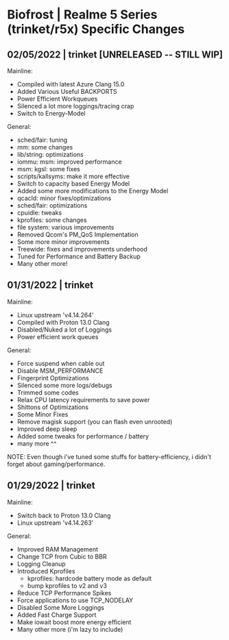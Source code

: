 # Biofrost | Realme 5 Series (trinket/r5x) Specific Changes
##  02/05/2022 | trinket [UNRELEASED -- STILL WIP]
Mainline:
- Compiled with latest Azure Clang 15.0
- Added Various Useful BACKPORTS
- Power Efficient Workqueues
- Silenced a lot more loggings/tracing crap
- Switch to Energy-Model

General:
- sched/fair: tuning
- mm: some changes
- lib/string: optimizations
- iommu: msm: improved performance
- msm: kgsl: some fixes
- scripts/kallsyms: make it more effective
- Switch to capacity based Energy Model
- Added some more modifications to the Energy Model
- qcacld: minor fixes/optimizations
- sched/fair: optimizations
- cpuidle: tweaks
- kprofiles: some changes
- file system: various improvements
- Removed Qcom's PM_QoS Implementation
- Some more minor improvements
- Treewide: fixes and improvements underhood
- Tuned for Performance and Battery Backup
- Many other more!

## 01/31/2022 | trinket
Mainline:
- Linux upstream 'v4.14.264'
- Compiled with Proton 13.0 Clang
- Disabled/Nuked a lot of Loggings
- Power efficient work queues

General:
- Force suspend when cable out
- Disable MSM_PERFORMANCE
- Fingerprint Optimizations
- Silenced some more logs/debugs
- Trimmed some codes
- Relax CPU latency requirements to save power 
- Shittons of Optimizations
- Some Minor Fixes
- Remove magisk support (you can flash even unrooted)
- Improved deep sleep
- Added some tweaks for performance / battery
- many more ^^

NOTE: Even though i've tuned some stuffs for battery-efficiency, i didn't forget about gaming/performance.

## 01/29/2022 | trinket
Mainline:
- Switch back to Proton 13.0 Clang
- Linux upstream 'v4.14.263'

General:
- Improved RAM Management
- Change TCP from Cubic to BBR
- Logging Cleanup
- Introduced Kprofiles 
  - kprofiles: hardcode battery mode as default
  - bump kprofiles to v2 and v3 
- Reduce TCP Performance Spikes
- Force applications to use TCP_NODELAY
- Disabled Some More Loggings
- Added Fast Charge Support
- Make iowait boost more energy efficient 
- Many other more (i'm lazy to include)
